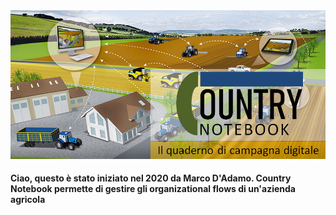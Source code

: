<img src ="https://raw.githubusercontent.com/Country-Notebook/Immagini/master/CountryNotebook%20Aziende%20Wiki.png">
<h4> Ciao, questo è stato iniziato nel 2020 da Marco D'Adamo. Country Notebook permette di gestire gli organizational flows di un'azienda agricola </h4>
